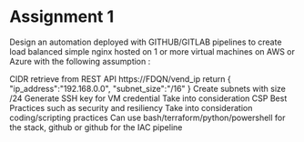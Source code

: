 # Assignment 1


Design an automation deployed with GITHUB/GITLAB pipelines to create load balanced simple nginx hosted on 1 or more virtual machines on AWS or Azure with the following assumption :

CIDR retrieve from REST API https://FDQN/vend_ip return
{
   "ip_address":"192.168.0.0",
   "subnet_size":"/16"
}
Create subnets with size /24
Generate SSH key for VM credential
Take into consideration CSP Best Practices such as security and resiliency
Take into consideration coding/scripting practices
Can use bash/terraform/python/powershell for the stack, github or github for the IAC pipeline

